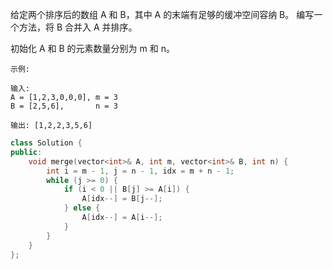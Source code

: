 给定两个排序后的数组 A 和 B，其中 A 的末端有足够的缓冲空间容纳 B。 编写一个方法，将 B 合并入 A 并排序。

初始化 A 和 B 的元素数量分别为 m 和 n。

```
示例:

输入:
A = [1,2,3,0,0,0], m = 3
B = [2,5,6],       n = 3

输出: [1,2,2,3,5,6]
```

```C++
class Solution {
public:
    void merge(vector<int>& A, int m, vector<int>& B, int n) {
        int i = m - 1, j = n - 1, idx = m + n - 1;
        while (j >= 0) {
            if (i < 0 || B[j] >= A[i]) {
                A[idx--] = B[j--];
            } else {
                A[idx--] = A[i--];
            } 
        }
    }
};
```

